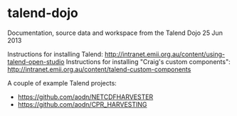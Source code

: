 talend-dojo
===========

Documentation, source data and workspace from the Talend Dojo 25 Jun 2013

Instructions for installing Talend: http://intranet.emii.org.au/content/using-talend-open-studio
Instructions for installing "Craig's custom components": http://intranet.emii.org.au/content/talend-custom-components

A couple of example Talend projects:
* https://github.com/aodn/NETCDFHARVESTER
* https://github.com/aodn/CPR_HARVESTING

